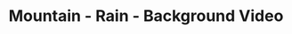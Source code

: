 ---
title: Mountain - Rain - Background Video
builder: true
type: coming-soon

# Content section
sections:
  - headerSection
  - servicesSection
  - subscribeSection
  - contactSection
  - mapSection

# Background video and effect
rainVideoEffect: 
  enable: true
  ### URL or relative path to MP4 video
  videoURL: "/video/rain_video.mp4"
  poster: /images/rain-video-poster.jpg

---